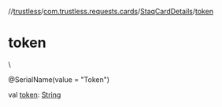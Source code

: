 //[trustless](../../../index.md)/[com.trustless.requests.cards](../index.md)/[StaqCardDetails](index.md)/[token](token.md)

# token

\

@SerialName(value = &quot;Token&quot;)

val [token](token.md): [String](https://kotlinlang.org/api/latest/jvm/stdlib/kotlin/-string/index.html)
